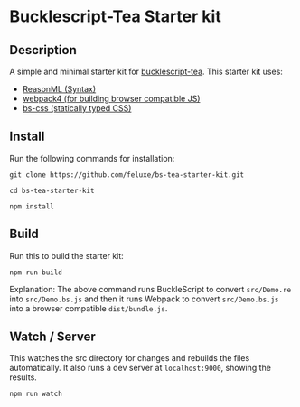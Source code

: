 # Bucklescript-Tea Starter kit


## Description

A simple and minimal starter kit for [bucklescript-tea](https://github.com/OvermindDL1/bucklescript-tea). This starter kit uses:

* [ReasonML (Syntax)](https://reasonml.github.io/)
* [webpack4 (for building browser compatible JS)](https://webpack.js.org/)
* [bs-css (statically typed CSS)](https://github.com/SentiaAnalytics/bs-css)

## Install

Run the following commands for installation:

```
git clone https://github.com/feluxe/bs-tea-starter-kit.git

cd bs-tea-starter-kit

npm install
```

## Build

Run this to build the starter kit:

```
npm run build
```

Explanation: The above command runs BuckleScript to convert `src/Demo.re` into `src/Demo.bs.js` and then it runs Webpack to convert `src/Demo.bs.js` into a browser compatible `dist/bundle.js`.


## Watch / Server

This watches the src directory for changes and rebuilds the files automatically. It also runs a dev server at `localhost:9000`, showing the results.

```
npm run watch
```

